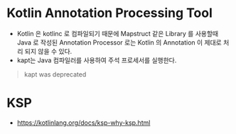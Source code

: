 # Kotlin Annotation Processing Tool

- Kotlin 은 kotlinc 로 컴파일되기 때문에 Mapstruct 같은 Library 를 사용할때 Java 로 작성된 Annotation Processor 로는 Kotlin 의 Annotation 이 제대로 처리 되지 않을 수 있다.
- kapt는 Java 컴파일러를 사용하여 주석 프로세서를 실행한다.

> kapt was deprecated

# KSP

- https://kotlinlang.org/docs/ksp-why-ksp.html
